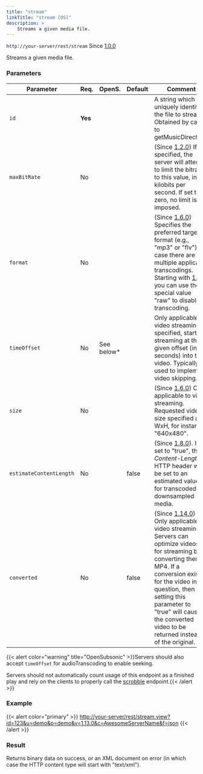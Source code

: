 ```yaml
---
title: "stream"
linkTitle: "stream [OS]"
description: >
    Streams a given media file.
---
```


`http://your-server/rest/stream` Since [1.0.0](../../subsonic-versions)

Streams a given media file.

### Parameters

| Parameter | Req. | OpenS. | Default | Comment |
| --- | --- | --- | --- | --- |
| `id` | **Yes** | |     | A string which uniquely identifies the file to stream. Obtained by calls to getMusicDirectory. |
| `maxBitRate` | No |  |     | (Since [1.2.0](../../subsonic-versions)) If specified, the server will attempt to limit the bitrate to this value, in kilobits per second. If set to zero, no limit is imposed. |
| `format` | No |  |     | (Since [1.6.0](../../subsonic-versions)) Specifies the preferred target format (e.g., "mp3" or "flv") in case there are multiple applicable transcodings. Starting with [1.9.0](../subsonic-versions) you can use the special value "raw" to disable transcoding. |
| `timeOffset` | No| See below*   |     | Only applicable to video streaming. If specified, start streaming at the given offset (in seconds) into the video. Typically used to implement video skipping. |
| `size` | No  |   |   | (Since [1.6.0](../../subsonic-versions)) Only applicable to video streaming. Requested video size specified as WxH, for instance "640x480". |
| `estimateContentLength` | No |  | false | (Since [1.8.0](../../subsonic-versions)). If set to "true", the *Content-Length* HTTP header will be set to an estimated value for transcoded or downsampled media. |
| `converted` | No  | | false | (Since [1.14.0](../../subsonic-versions)) Only applicable to video streaming. Servers can optimize videos for streaming by converting them to MP4. If a conversion exists for the video in question, then setting this parameter to "true" will cause the converted video to be returned instead of the original. |

{{< alert color="warning" title="OpenSubsonic" >}}Servers should also accept `timeOffset` for audioTranscoding to enable seeking.

Servers should not automatically count usage of this endpoint as a finished play and rely on the clients to properly call the [scrobble](../scrobble) endpoint.{{< /alert >}}

### Example

{{< alert color="primary" >}} <http://your-server/rest/stream.view?id=123&u=demo&p=demo&v=1.13.0&c=AwesomeServerName&f=json> {{< /alert >}}

### Result

Returns binary data on success, or an XML document on error (in which case the HTTP content type will start with "text/xml").
